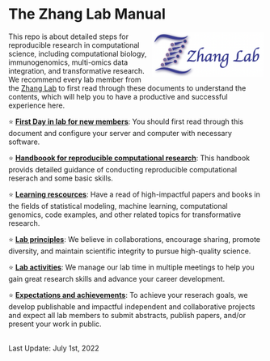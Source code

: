 # The Zhang Lab Manual

<img src="https://github.com/fanzhanglab/Zhang_lab_manual/blob/main/lab_logo_website.png" width="220" align="right">

This repo is about detailed steps for reproducible research in computational science, including computational biology, immunogenomics, multi-omics data integration, and transformative research.
We recommend every lab member from the [Zhang Lab](https://fanzhanglab.org/) to first read through these documents to understand the contents, which will help you to have a productive and successful experience here.

:star: [**First Day in lab for new members**](https://github.com/fanzhanglab/Zhang_lab_manual/blob/master/your_first_day.md): You should first read through this document and configure your server and computer with necessary software.


:star: [**Handboook for reproducible computational research**](https://github.com/fanzhanglab/Zhang_lab_manual/blob/master/reproducible_research.md): This handbook provids detailed guidance of conducting reproducible computational reserach and some basic skills.

:star: [**Learning rescources**](https://github.com/fanzhanglab/Zhang_lab_manual/blob/master/resource.md): Have a read of high-impactful papers and books in the fields of statistical modeling, machine learning, computational genomics, code examples, and other related topics for transformative research.
 
:star: [**Lab principles**](https://github.com/fanzhanglab/Zhang_lab_manual/blob/master/lab_principle.md): We believe in collaborations, encourage sharing, promote diversity, and maintain scientific integrity to pursue high-quality science.

:star: [**Lab activities**](https://github.com/fanzhanglab/Zhang_lab_manual/blob/master/lab_activity.md): We manage our lab time in multiple meetings to help you gain great research skills and advance your career development.

:star: [**Expectations and achievements**](https://github.com/fanzhanglab/Zhang_lab_manual/blob/master/for_trainee.md): To achieve your reserach goals, we develop publishable and impactful independent and collaborative projects and expect all lab members to submit abstracts, publish papers, and/or present your work in public.

<br />
Last Update: July 1st, 2022
<br />
